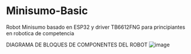 # Minisumo-Basic
Robot Minisumo basado en ESP32 y driver TB6612FNG para principiantes en robotica de competencia

DIAGRAMA DE BLOQUES DE COMPONENTES DEL ROBOT
![image](https://github.com/user-attachments/assets/f8b7c504-6cc3-4aea-8bf0-1f7adc1cab51)
